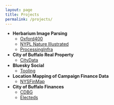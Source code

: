 ```yaml
---
layout: page
title: Projects
permalink: /projects/
---
```


- **Herbarium Image Parsing**
  - [Oxford400](https://github.com/borncamp/oxford400)
  - [NYPL Nature Illustrated](https://github.com/borncamp/NYPL-Nature-Ill)
  - [ProcessingInfra](https://github.com/borncamp/herbarium)
- **City of Buffalo Real Property**
  - [CityData](https://github.com/borncamp/citydata)
- **Bluesky Social**
  - [Tooling](https://github.com/borncamp/zuba/tree/main/bsky)
- **Location Mapping of Campaign Finance Data**
  - [NYSFinMap](https://github.com/borncamp/nysfinmap)
- **City of Buffalo Finances**
  - [CDBG](https://github.com/borncamp/cdbg)
  - [Electeds](https://github.com/borncamp/buffalofinances)
